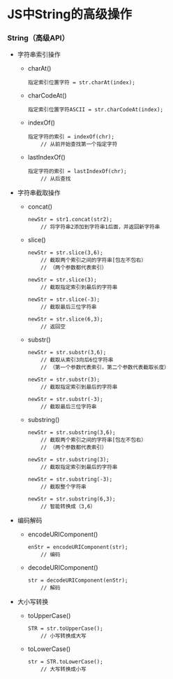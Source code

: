 # JS中String的高级操作
### String（高级API）

*   字符串索引操作

    -   charAt()
    
            指定索引位置字符 = str.charAt(index);

    -   charCodeAt()
     
            指定索引位置字符ASCII = str.charCodeAt(index);

    -   indexOf()
     
            指定字符的索引 = indexOf(chr);
                // 从前开始查找第一个指定字符

    -   lastIndexOf()
    
            指定字符的索引 = lastIndexOf(chr);
                // 从后查找

*   字符串截取操作

    -   concat()
        
            newStr = str1.concat(str2);
                // 将字符串2添加到字符串1后面，并返回新字符串

    -   slice()
    
            newStr = str.slice(3,6);
                // 截取两个索引之间的字符串[包左不包右）
                // （两个参数都代表索引）

            newStr = str.slice(3);
                // 截取指定索引到最后的字符串

            newStr = str.slice(-3);
                // 截取最后三位字符串

            newStr = str.slice(6,3);
                // 返回空

    -   substr()
    
            newStr = str.substr(3,6);
                // 截取从索引3向后6位字符串
                // （第一个参数代表索引，第二个参数代表截取长度）

            newStr = str.substr(3);
                // 截取指定索引到最后的字符串

            newStr = str.substr(-3);
                // 截取最后三位字符串

    -   substring()
    
            newStr = str.substring(3,6);
                // 截取两个索引之间的字符串[包左不包右）
                // （两个参数都代表索引）

            newStr = str.substring(3);
                // 截取指定索引到最后的字符串

            newStr = str.substring(-3);
                // 截取整个字符串

            newStr = str.substring(6,3);
                // 智能转换成（3,6）

*   编码解码

    -   encodeURIComponent()
    
            enStr = encodeURIComponent(str);
                // 编码

    -   decodeURIComponent()
    
            str = decodeURIComponent(enStr);
                // 解码

*   大小写转换

    -   toUpperCase()
    
            STR = str.toUpperCase();
                // 小写转换成大写

    -   toLowerCase()
    
            str = STR.toLowerCase();
                // 大写转换成小写
